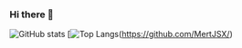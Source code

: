 ### Hi there 👋
![GitHub stats](https://github-readme-stats.vercel.app/api?username=MertJSX&show_icons=true&theme=radical&hide=contribs)
[![Top Langs](https://github-readme-stats.vercel.app/api/top-langs/?username=MertJSX&layout=compact)(https://github.com/MertJSX/)
<!--
**MertJSX/MertJSX** is a ✨ _special_ ✨ repository because its `README.md` (this file) appears on your GitHub profile.

Here are some ideas to get you started:

- 🔭 I’m currently working on ...
- 🌱 I’m currently learning ...
- 👯 I’m looking to collaborate on ...
- 🤔 I’m looking for help with ...
- 💬 Ask me about ...
- 📫 How to reach me: ...
- 😄 Pronouns: ...
- ⚡ Fun fact: ...
-->
